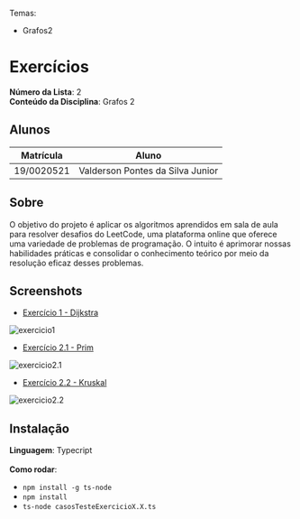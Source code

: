 
Temas:
 - Grafos2

# Exercícios

**Número da Lista**: 2<br>
**Conteúdo da Disciplina**: Grafos 2<br>

## Alunos
|Matrícula | Aluno |
| -- | -- |
| 19/0020521  |  Valderson Pontes da Silva Junior |

## Sobre 
O objetivo do projeto é aplicar os algoritmos aprendidos em sala de aula para resolver desafios do LeetCode, uma plataforma online que oferece uma variedade de problemas de programação. O intuito é aprimorar nossas habilidades práticas e consolidar o conhecimento teórico por meio da resolução eficaz desses problemas.

## Screenshots
- [Exercício 1 - Dijkstra](https://leetcode.com/problems/find-the-city-with-the-smallest-number-of-neighbors-at-a-threshold-distance/)
<img src="../Grafos2_Exercicios/assets/exercicio1.png" alt="exercicio1" />

- [Exercício 2.1 - Prim](https://leetcode.com/problems/min-cost-to-connect-all-points/description/)
<img src="../Grafos2_Exercicios/assets/exercicio2_1.png" alt="exercicio2.1" />

- [Exercício 2.2 - Kruskal](https://leetcode.com/problems/min-cost-to-connect-all-points/description/)
<img src="../Grafos2_Exercicios/assets/exercicio2_2.png" alt="exercicio2.2" />

## Instalação 
**Linguagem**: Typecript<br><br>
**Como rodar**: 
- `npm install -g ts-node` </br>
- `npm install` </br>
 - `ts-node casosTesteExercicioX.X.ts`





